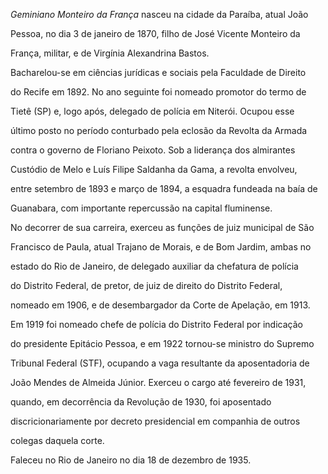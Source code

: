 

*Geminiano Monteiro da França* nasceu na cidade da Paraíba, atual João

Pessoa, no dia 3 de janeiro de 1870, filho de José Vicente Monteiro da

França, militar, e de Virgínia Alexandrina Bastos.



Bacharelou-se em ciências jurídicas e sociais pela Faculdade de Direito

do Recife em 1892. No ano seguinte foi nomeado promotor do termo de

Tietê (SP) e, logo após, delegado de polícia em Niterói. Ocupou esse

último posto no período conturbado pela eclosão da Revolta da Armada

contra o governo de Floriano Peixoto. Sob a liderança dos almirantes

Custódio de Melo e Luís Filipe Saldanha da Gama, a revolta envolveu,

entre setembro de 1893 e março de 1894, a esquadra fundeada na baía de

Guanabara, com importante repercussão na capital fluminense.



No decorrer de sua carreira, exerceu as funções de juiz municipal de São

Francisco de Paula, atual Trajano de Morais, e de Bom Jardim, ambas no

estado do Rio de Janeiro, de delegado auxiliar da chefatura de polícia

do Distrito Federal, de pretor, de juiz de direito do Distrito Federal,

nomeado em 1906, e de desembargador da Corte de Apelação, em 1913.



Em 1919 foi nomeado chefe de polícia do Distrito Federal por indicação

do presidente Epitácio Pessoa, e em 1922 tornou-se ministro do Supremo

Tribunal Federal (STF), ocupando a vaga resultante da aposentadoria de

João Mendes de Almeida Júnior. Exerceu o cargo até fevereiro de 1931,

quando, em decorrência da Revolução de 1930, foi aposentado

discricionariamente por decreto presidencial em companhia de outros

colegas daquela corte.



Faleceu no Rio de Janeiro no dia 18 de dezembro de 1935.



